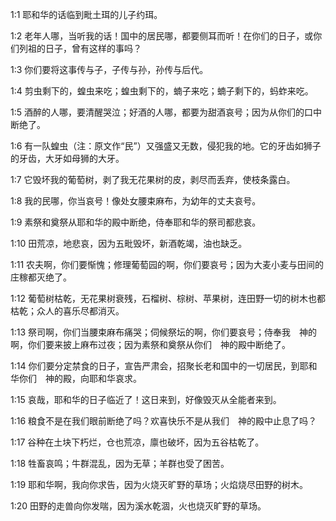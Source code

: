 <a id="1"></a>1:1  耶和华的话临到毗土珥的儿子约珥。  

<a id="2"></a>1:2  老年人哪，当听我的话！国中的居民哪，都要侧耳而听！在你们的日子，或你们列祖的日子，曾有这样的事吗？  

<a id="3"></a>1:3  你们要将这事传与子，子传与孙，孙传与后代。  

<a id="4"></a>1:4  剪虫剩下的，蝗虫来吃；蝗虫剩下的，蝻子来吃；蝻子剩下的，蚂蚱来吃。  

<a id="5"></a>1:5  酒醉的人哪，要清醒哭泣；好酒的人哪，都要为甜酒哀号；因为从你们的口中断绝了。  

<a id="6"></a>1:6  有一队蝗虫（注：原文作“民”）又强盛又无数，侵犯我的地。它的牙齿如狮子的牙齿，大牙如母狮的大牙。  

<a id="7"></a>1:7  它毁坏我的葡萄树，剥了我无花果树的皮，剥尽而丢弃，使枝条露白。  

<a id="8"></a>1:8  我的民哪，你当哀号！像处女腰束麻布，为幼年的丈夫哀号。  

<a id="9"></a>1:9  素祭和奠祭从耶和华的殿中断绝，侍奉耶和华的祭司都悲哀。  

<a id="10"></a>1:10  田荒凉，地悲哀，因为五毗毁坏，新酒乾竭，油也缺乏。  

<a id="11"></a>1:11  农夫啊，你们要惭愧；修理葡萄园的啊，你们要哀号；因为大麦小麦与田间的庄稼都灭绝了。  

<a id="12"></a>1:12  葡萄树枯乾，无花果树衰残，石榴树、棕树、苹果树，连田野一切的树木也都枯乾；众人的喜乐尽都消灭。  

<a id="13"></a>1:13  祭司啊，你们当腰束麻布痛哭；伺候祭坛的啊，你们要哀号；侍奉我　神的啊，你们要来披上麻布过夜；因为素祭和奠祭从你们　神的殿中断绝了。  

<a id="14"></a>1:14  你们要分定禁食的日子，宣告严肃会，招聚长老和国中的一切居民，到耶和华你们　神的殿，向耶和华哀求。  

<a id="15"></a>1:15  哀哉，耶和华的日子临近了！这日来到，好像毁灭从全能者来到。  

<a id="16"></a>1:16  粮食不是在我们眼前断绝了吗？欢喜快乐不是从我们　神的殿中止息了吗？  

<a id="17"></a>1:17  谷种在土块下朽烂，仓也荒凉，廪也破坏，因为五谷枯乾了。  

<a id="18"></a>1:18  牲畜哀鸣；牛群混乱，因为无草；羊群也受了困苦。  

<a id="19"></a>1:19  耶和华啊，我向你求告，因为火烧灭旷野的草场；火焰烧尽田野的树木。  

<a id="20"></a>1:20  田野的走兽向你发喘，因为溪水乾涸，火也烧灭旷野的草场。  
